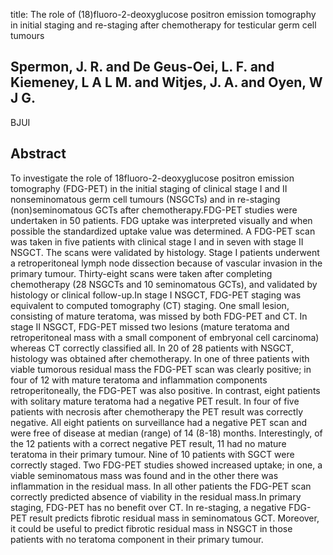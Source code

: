 title: The role of (18)fluoro-2-deoxyglucose positron emission tomography in initial staging and re-staging after chemotherapy for testicular germ cell tumours

## Spermon, J. R. and De Geus-Oei, L. F. and Kiemeney, L A L M. and Witjes, J. A. and Oyen, W J G.
BJUI


## Abstract
To investigate the role of 18fluoro-2-deoxyglucose positron emission tomography (FDG-PET) in the initial staging of clinical stage I and II nonseminomatous germ cell tumours (NSGCTs) and in re-staging (non)seminomatous GCTs after chemotherapy.FDG-PET studies were undertaken in 50 patients. FDG uptake was interpreted visually and when possible the standardized uptake value was determined. A FDG-PET scan was taken in five patients with clinical stage I and in seven with stage II NSGCT. The scans were validated by histology. Stage I patients underwent a retroperitoneal lymph node dissection because of vascular invasion in the primary tumour. Thirty-eight scans were taken after completing chemotherapy (28 NSGCTs and 10 seminomatous GCTs), and validated by histology or clinical follow-up.In stage I NSGCT, FDG-PET staging was equivalent to computed tomography (CT) staging. One small lesion, consisting of mature teratoma, was missed by both FDG-PET and CT. In stage II NSGCT, FDG-PET missed two lesions (mature teratoma and retroperitoneal mass with a small component of embryonal cell carcinoma) whereas CT correctly classified all. In 20 of 28 patients with NSGCT, histology was obtained after chemotherapy. In one of three patients with viable tumorous residual mass the FDG-PET scan was clearly positive; in four of 12 with mature teratoma and inflammation components retroperitoneally, the FDG-PET was also positive. In contrast, eight patients with solitary mature teratoma had a negative PET result. In four of five patients with necrosis after chemotherapy the PET result was correctly negative. All eight patients on surveillance had a negative PET scan and were free of disease at median (range) of 14 (8-18) months. Interestingly, of the 12 patients with a correct negative PET result, 11 had no mature teratoma in their primary tumour. Nine of 10 patients with SGCT were correctly staged. Two FDG-PET studies showed increased uptake; in one, a viable seminomatous mass was found and in the other there was inflammation in the residual mass. In all other patients the FDG-PET scan correctly predicted absence of viability in the residual mass.In primary staging, FDG-PET has no benefit over CT. In re-staging, a negative FDG-PET result predicts fibrotic residual mass in seminomatous GCT. Moreover, it could be useful to predict fibrotic residual mass in NSGCT in those patients with no teratoma component in their primary tumour.

